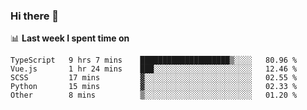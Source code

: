 ### Hi there 👋

<!--
**DBvc/DBvc** is a ✨ _special_ ✨ repository because its `README.md` (this file) appears on your GitHub profile.

Here are some ideas to get you started:

- 🔭 I’m currently working on ...
- 🌱 I’m currently learning ...
- 👯 I’m looking to collaborate on ...
- 🤔 I’m looking for help with ...
- 💬 Ask me about ...
- 📫 How to reach me: ...
- 😄 Pronouns: ...
- ⚡ Fun fact: ...
-->

📊 **Last week I spent time on**
<!--START_SECTION:waka-->
```text
TypeScript   9 hrs 7 mins    ████████████████████▒░░░░   80.96 % 
Vue.js       1 hr 24 mins    ███░░░░░░░░░░░░░░░░░░░░░░   12.46 % 
SCSS         17 mins         ▓░░░░░░░░░░░░░░░░░░░░░░░░   02.55 % 
Python       15 mins         ▓░░░░░░░░░░░░░░░░░░░░░░░░   02.33 % 
Other        8 mins          ▒░░░░░░░░░░░░░░░░░░░░░░░░   01.20 % 
```
<!--END_SECTION:waka-->
